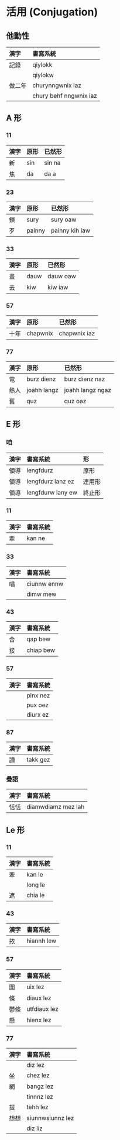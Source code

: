 # 活用 (Conjugation)

## 他動性

| 漢字 | 書寫系統 |
| :--- | :--- |
| 記錄 | qiylokk |
|| qiylokw |
| 做二年 | churynngwnix iaz |
|| chury behf nngwnix iaz |

## A 形

### 11

| 漢字 | 原形 | 已然形 |
| :--- | :--- | :--- |
| 新 | sin | sin na |
| 焦 | da | da a |

### 23

| 漢字 | 原形 | 已然形 |
| :--- | :--- | :--- |
| 鎖 | sury | sury oaw |
| 歹 | painny | painny kih iaw |

### 33

| 漢字 | 原形 | 已然形 |
| :--- | :--- | :--- |
| 晝 | dauw | dauw oaw |
| 去 | kiw | kiw iaw |

### 57

| 漢字 | 原形 | 已然形 |
| :--- | :--- | :--- |
| 十年 | chapwnix | chapwnix iaz |

### 77

| 漢字 | 原形 | 已然形 |
| :--- | :--- | :--- |
| 電 | burz dienz | burz dienz naz |
| 熱人 | joahh langz | joahh langz ngaz |
| 舊 | quz | quz oaz |

## E 形

### 咱

| 漢字 | 書寫系統 | 形 |
| :--- | :--- | :--- |
| 領導 | lengfdurz | 原形 |
| 領導 | lengfdurz lanz ez | 連用形 |
| 領導 | lengfdurw lany ew | 終止形 |

### 11

| 漢字 | 書寫系統 |
| :--- | :--- |
| 牽 | kan ne |

### 33

| 漢字 | 書寫系統 |
| :--- | :--- |
| 唱 | ciunnw ennw |
|| dimw mew |

### 43

| 漢字 | 書寫系統 |
| :--- | :--- |
| 合 | qap bew |
| 接 | chiap bew  |

### 57

| 漢字 | 書寫系統 |
| :--- | :--- |
| | pinx nez |
| | pux oez |
| | diurx ez |

### 87

| 漢字 | 書寫系統 |
| :--- | :--- |
| 讀 | takk gez |

### 疊語

| 漢字 | 書寫系統 |
| :--- | :--- |
| 恬恬 | diamwdiamz mez lah |

## Le 形

### 11

| 漢字 | 書寫系統 |
| :--- | :--- |
| 牽 | kan le |
|| long le |
| 遮 | chia le |

### 43

| 漢字 | 書寫系統 |
| :--- | :--- |
| 挔 | hiannh lew |

### 57

| 漢字 | 書寫系統 |
| :--- | :--- |
| 圍 | uix lez |
| 條 | diaux lez |
| 鬱條 | utfdiaux lez |
| 懸 | hienx lez |

### 77

| 漢字 | 書寫系統 |
| :--- | :--- |
| | diz lez |
| 坐 | chez lez |
| 網 | bangz lez |
|| tinnnz lez |
| 提 | tehh lez |
| 想想 | siunnwsiunnz lez |
|| diz liz |
